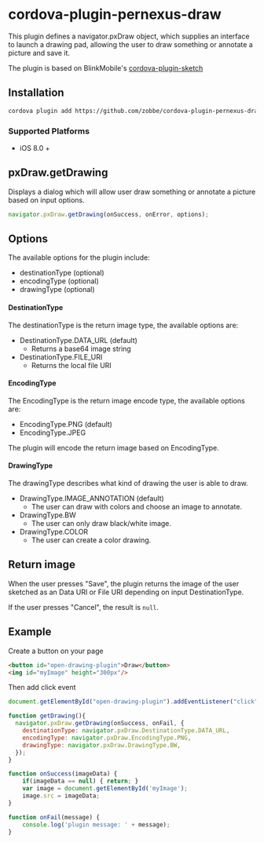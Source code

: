 # cordova-plugin-pernexus-draw

This plugin defines a navigator.pxDraw object, which supplies an interface to launch a drawing pad, allowing the user to draw something or annotate a picture and save it.

The plugin is based on BlinkMobile's [cordova-plugin-sketch](https://github.com/blinkmobile/cordova-plugin-sketch)

## Installation

```sh
cordova plugin add https://github.com/zobbe/cordova-plugin-pernexus-draw.git
```

### Supported Platforms
- iOS 8.0 +

## pxDraw.getDrawing

Displays a dialog which will allow user draw something or annotate a picture based on input options.

```javascript
navigator.pxDraw.getDrawing(onSuccess, onError, options);
```

## Options

The available options for the plugin include:

- destinationType (optional)
- encodingType (optional)
- drawingType (optional)

#### DestinationType
The destinationType is the return image type, the available options are: 

- DestinationType.DATA\_URL (default)
	- Returns a base64 image string
- DestinationType.FILE\_URI
	- Returns the local file URI

#### EncodingType
The EncodingType is the return image encode type, the available options are: 

- EncodingType.PNG (default)
- EncodingType.JPEG 

The plugin will encode the return image based on EncodingType.

#### DrawingType

The drawingType describes what kind of drawing the user is able to draw. 

- DrawingType.IMAGE_ANNOTATION (default)
	- The user can draw with colors and choose an image to annotate.
- DrawingType.BW
	- The user can only draw black/white image.
- DrawingType.COLOR
	- The user can create a color drawing.

## Return image

When the user presses "Save", the plugin returns the image of the user sketched as an Data URI or File URI depending on input DestinationType.

If the user presses "Cancel", the result is `null`.




## Example

Create a button on your page

```html
<button id="open-drawing-plugin">Draw</button>
<img id="myImage" height="300px"/>
```

Then add click event

```javascript
document.getElementById("open-drawing-plugin").addEventListener("click", getDrawing, false);

function getDrawing(){
  navigator.pxDraw.getDrawing(onSuccess, onFail, {
    destinationType: navigator.pxDraw.DestinationType.DATA_URL,
    encodingType: navigator.pxDraw.EncodingType.PNG,
    drawingType: navigator.pxDraw.DrawingType.BW,
  });
}

function onSuccess(imageData) {
	if(imageData == null) { return; }
	var image = document.getElementById('myImage');
	image.src = imageData;
}

function onFail(message) {
	console.log('plugin message: ' + message);
}
```
